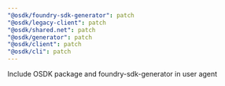 ```yaml
---
"@osdk/foundry-sdk-generator": patch
"@osdk/legacy-client": patch
"@osdk/shared.net": patch
"@osdk/generator": patch
"@osdk/client": patch
"@osdk/cli": patch
---
```


Include OSDK package and foundry-sdk-generator in user agent
